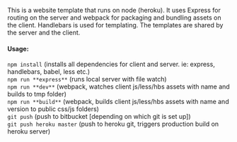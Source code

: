 This is a website template that runs on node (heroku). It uses Express for routing on the server and webpack for packaging and bundling assets on the client. Handlebars is used for templating. The templates are shared by the server and the client.

#### Usage:

`npm install` <span>(installs all dependencies for client and server. ie: express, handlebars, babel, less etc.)</span>  
`npm run **express**` <span>(runs local server with file watch)</span>  
`npm run **dev**` <span>(webpack, watches client js/less/hbs assets with name and builds to tmp folder)</span>  
`npm run **build**` <span>(webpack, builds client js/less/hbs assets with name and version to public css/js folders)</span>  
`git push` <span>(push to bitbucket [depending on which git is set up])</span>  
`git push heroku master` <span>(push to heroku git, triggers production build on heroku server)</span>
